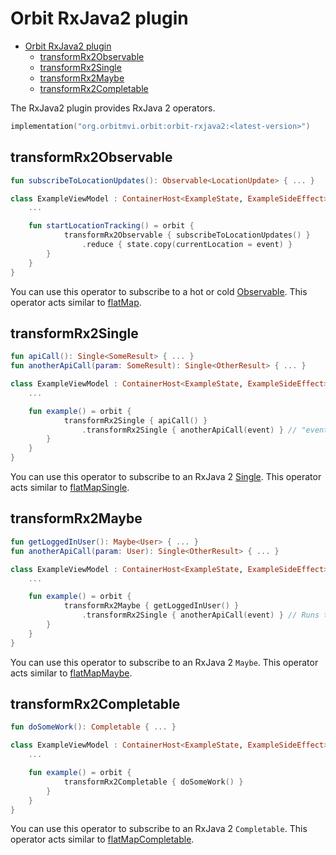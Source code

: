 # Orbit RxJava2 plugin

- [Orbit RxJava2 plugin](#orbit-rxjava2-plugin)
  - [transformRx2Observable](#transformrx2observable)
  - [transformRx2Single](#transformrx2single)
  - [transformRx2Maybe](#transformrx2maybe)
  - [transformRx2Completable](#transformrx2completable)

The RxJava2 plugin provides RxJava 2 operators.

```kotlin
implementation("org.orbitmvi.orbit:orbit-rxjava2:<latest-version>")
```

## transformRx2Observable

``` kotlin
fun subscribeToLocationUpdates(): Observable<LocationUpdate> { ... }

class ExampleViewModel : ContainerHost<ExampleState, ExampleSideEffect> {
    ...

    fun startLocationTracking() = orbit {
            transformRx2Observable { subscribeToLocationUpdates() }
                .reduce { state.copy(currentLocation = event) }
        }
    }
}
```

You can use this operator to subscribe to a hot or cold [Observable](http://reactivex.io/documentation/observable.html).
This operator acts similar to [flatMap](https://github.com/ReactiveX/RxJava/wiki/Transforming-Observables#flatmap).

## transformRx2Single

``` kotlin
fun apiCall(): Single<SomeResult> { ... }
fun anotherApiCall(param: SomeResult): Single<OtherResult> { ... }

class ExampleViewModel : ContainerHost<ExampleState, ExampleSideEffect> {
    ...

    fun example() = orbit {
            transformRx2Single { apiCall() }
                .transformRx2Single { anotherApiCall(event) } // "event" is the result of the first api call
        }
    }
}
```

You can use this operator to subscribe to an RxJava 2 [Single](http://reactivex.io/documentation/single.html).
This operator acts similar to [flatMapSingle](https://github.com/ReactiveX/RxJava/wiki/Transforming-Observables#flatmapsingle).

## transformRx2Maybe

``` kotlin
fun getLoggedInUser(): Maybe<User> { ... }
fun anotherApiCall(param: User): Single<OtherResult> { ... }

class ExampleViewModel : ContainerHost<ExampleState, ExampleSideEffect> {
    ...

    fun example() = orbit {
            transformRx2Maybe { getLoggedInUser() }
                .transformRx2Single { anotherApiCall(event) } // Runs the API call if the user is logged in
        }
    }
}
```

You can use this operator to subscribe to an RxJava 2 `Maybe`.
This operator acts similar to [flatMapMaybe](https://github.com/ReactiveX/RxJava/wiki/Transforming-Observables#flatmapmaybe).

## transformRx2Completable

``` kotlin
fun doSomeWork(): Completable { ... }

class ExampleViewModel : ContainerHost<ExampleState, ExampleSideEffect> {
    ...

    fun example() = orbit {
            transformRx2Completable { doSomeWork() }
        }
    }
}
```

You can use this operator to subscribe to an RxJava 2 `Completable`.
This operator acts similar to [flatMapCompletable](https://github.com/ReactiveX/RxJava/wiki/Transforming-Observables#flatmapcompletable).
